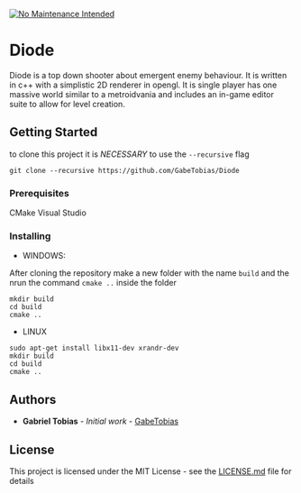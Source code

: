 [![No Maintenance Intended](http://unmaintained.tech/badge.svg)](http://unmaintained.tech/)

# Diode
Diode is a top down shooter about emergent enemy behaviour. It is written in c++ with a simplistic 2D renderer in opengl. It is single player has one massive world similar to a metroidvania and includes an in-game editor suite to allow for level creation.

## Getting Started
to clone this project it is *NECESSARY* to use the `--recursive` flag

```
git clone --recursive https://github.com/GabeTobias/Diode
```

### Prerequisites

CMake 
Visual Studio

### Installing
* WINDOWS:

After cloning the repository make a new folder with the name `build` and the nrun the command `cmake ..` inside the folder 

```
mkdir build
cd build
cmake ..
```
* LINUX
```
sudo apt-get install libx11-dev xrandr-dev
mkdir build
cd build
cmake ..
```

## Authors

* **Gabriel Tobias** - *Initial work* - [GabeTobias](https://github.com/GabeTobias)

## License

This project is licensed under the MIT License - see the [LICENSE.md](LICENSE.md) file for details
